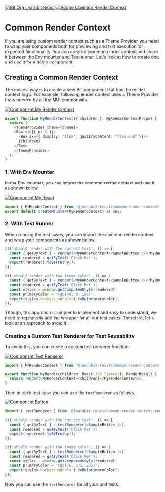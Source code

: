 [![Bit Org Learnbit React](https://img.shields.io/badge/Bit-@learnbit--react-2C00C3)](https://bit.cloud/learnbit-react)
[![Scope Common Render Context](https://img.shields.io/badge/Scope-Common_Render_Context_(4)-820596)](https://bit.cloud/learnbit-react/common-render-context)

# Common Render Context
If you are using custom render context such as a Theme Provider, you need to wrap your components both for previewing and test execution for expected functinoality. You can create a common render context and share it between the Env mounter and Test runner. Let's look at how to create one and use it for a demo component. 

## Creating a Common Render Context
The easiest way is to create a new Bit component that has the render context logic. For example, following render context uses a Theme Provider thats needed by all the MUI components.

[![Component My Render Context](https://img.shields.io/badge/My_Render_Context-v0.0.1-brightgreen)](https://bit.cloud/learnbit-react/common-render-context/render/my-render-context)
```ts
export function MyRenderContext({ children }: MyRenderContextProps) {
  return (
    <ThemeProvider theme={theme}>
    <Box sx={{ p: 5 }}>
      <Box sx={{ display: "flex", justifyContent: "flex-end" }}/>
      {children}
    </Box>
    </ThemeProvider>
  );
}
```

### 1. With Env Mounter

In the Env mounter, you can import the common render context and use it as shown below.

[![Component My React](https://img.shields.io/badge/My_React-v0.0.1-brightgreen)](https://bit.cloud/learnbit-react/common-render-context/envs/my-react)
```ts
import { MyRenderContext } from '@learnbit-react/common-render-context.render.my-render-context';
export default createMounter(MyRenderContext) as any;

```

### 2. With Test Runner
When running the test cases, you can import the common render context and wrap your components as shown below.

```ts
it('should render with the correct text', () => {
  const { getByText } = render(<MyRenderContext><SampleButton /></MyRenderContext>);
  const rendered = getByText('Click Me!');
  expect(rendered).toBeTruthy();
});

it('should render with the theme color', () => {
  const { getByText } = render(<MyRenderContext><SampleButton /></MyRenderContext>);
  const rendered = getByText('Click Me!');
  const styles = window.getComputedStyle(rendered);
  const primaryColor = 'rgb(44, 0, 195)';
  expect(styles.backgroundColor).toBe(primaryColor);
});
```

Though, this approach is simpler to implement and easy to understand, we need to repeatedly add the wrapper for all our test cases. Therefore, let's look at an approach to avoid it.

### Creating a Custom Test Renderer for Test Reusability
To avoid this, you can create a custom test renderer function:

[![Component Test Renderer](https://img.shields.io/badge/Test_Renderer-v0.0.1-brightgreen)](https://bit.cloud/learnbit-react/common-render-context/render/test-renderer)
```ts
import { MyRenderContext } from "@learnbit-react/common-render-context.render.my-render-context";

export function myRender(children: React.JSX.Element): RenderResult {
  return render(<MyRenderContext>{children}</MyRenderContext>);
}
```


Then in each test case you can use the `testRenderer` as follows.

[![Component Button](https://img.shields.io/badge/Button-v0.0.2-brightgreen)](https://bit.cloud/learnbit-react/common-render-context/demo/button)
```ts
import { testRenderer } from '@learnbit-react/common-render-context.render.test-renderer';

it('should render with the correct text', () => {
  const { getByText } = testRenderer(<SampleButton />);
  const rendered = getByText('Click Me!');
  expect(rendered).toBeTruthy();
});

it('should render with the theme color', () => {
  const { getByText } = testRenderer(<SampleButton />);
  const rendered = getByText('Click Me!');
  const styles = window.getComputedStyle(rendered);
  const primaryColor = 'rgb(76, 175, 255)';
  expect(styles.backgroundColor).toBe(primaryColor);
});
```
Now you can use the `testRenderer` for all your unit tests.

